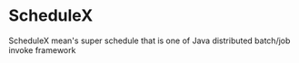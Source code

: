 # ScheduleX
ScheduleX mean's super schedule that is one of Java distributed batch/job  invoke framework
